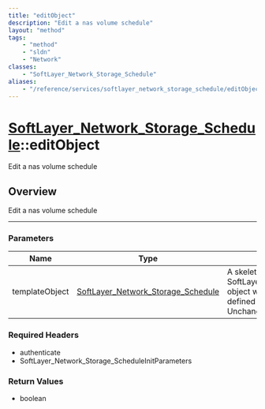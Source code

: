 ```yaml
---
title: "editObject"
description: "Edit a nas volume schedule"
layout: "method"
tags:
    - "method"
    - "sldn"
    - "Network"
classes:
    - "SoftLayer_Network_Storage_Schedule"
aliases:
    - "/reference/services/softlayer_network_storage_schedule/editObject"
---
```

# [SoftLayer_Network_Storage_Schedule](/reference/services/SoftLayer_Network_Storage_Schedule)::editObject

Edit a nas volume schedule


## Overview 
Edit a nas volume schedule 

-----

### Parameters 
|Name | Type | Description |
| --- | --- | --- |
|templateObject| <a href='/reference/datatypes/SoftLayer_Network_Storage_Schedule'>SoftLayer_Network_Storage_Schedule </a>| A skeleton SoftLayer_Network_Storage_Schedule object with only the properties defined that you wish to change. Unchanged properties are left alone.|


### Required Headers
* authenticate
* SoftLayer_Network_Storage_ScheduleInitParameters


### Return Values
* boolean




